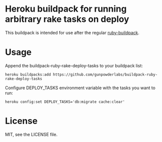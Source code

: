 # Heroku buildpack for running arbitrary rake tasks on deploy

This buildpack is intended for use after the regular [ruby-buildpack].

# Usage

Append the buildpack-ruby-rake-deploy-tasks to your buildpack list:

```
heroku buildpacks:add https://github.com/gunpowderlabs/buildpack-ruby-rake-deploy-tasks
```

Configure DEPLOY_TASKS environment variable with the tasks you want to run:

```
heroku config:set DEPLOY_TASKS='db:migrate cache:clear'
```

# License

MIT, see the LICENSE file.

[ruby-buildpack]:https://github.com/heroku/heroku-buildpack-ruby
